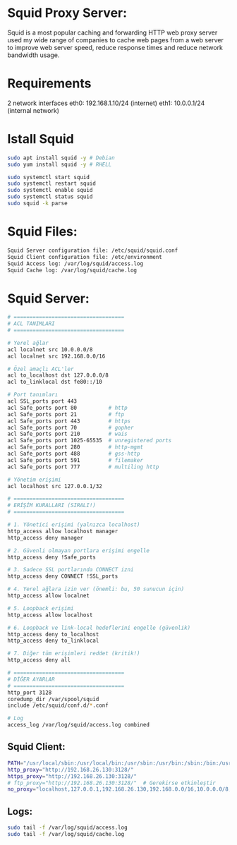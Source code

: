 # Squid Proxy Server:
Squid is a most popular caching and forwarding HTTP web proxy server used my wide range of companies to cache web pages from a web server to improve web server speed, reduce response times and reduce network bandwidth usage.

# Requirements

2 network interfaces
eth0: 192.168.1.10/24 (internet)
eth1: 10.0.0.1/24 (internal network)

# Istall Squid

```sh
sudo apt install squid -y # Debian
sudo yum install squid -y # RHELL

sudo systemctl start squid
sudo systemctl restart squid
sudo systemctl enable squid
sudo systemctl status squid
sudo squid -k parse
```

# Squid Files:
```sh
Squid Server configuration file: /etc/squid/squid.conf
Squid Client configuration file: /etc/environment
Squid Access log: /var/log/squid/access.log
Squid Cache log: /var/log/squid/cache.log
```

# Squid Server:

```sh
# ===================================
# ACL TANIMLARI
# ===================================

# Yerel ağlar
acl localnet src 10.0.0.0/8
acl localnet src 192.168.0.0/16

# Özel amaçlı ACL'ler
acl to_localhost dst 127.0.0.0/8
acl to_linklocal dst fe80::/10

# Port tanımları
acl SSL_ports port 443
acl Safe_ports port 80          # http
acl Safe_ports port 21          # ftp
acl Safe_ports port 443         # https
acl Safe_ports port 70          # gopher
acl Safe_ports port 210         # wais
acl Safe_ports port 1025-65535  # unregistered ports
acl Safe_ports port 280         # http-mgmt
acl Safe_ports port 488         # gss-http
acl Safe_ports port 591         # filemaker
acl Safe_ports port 777         # multiling http

# Yönetim erişimi
acl localhost src 127.0.0.1/32

# ===================================
# ERİŞİM KURALLARI (SIRALI!)
# ===================================

# 1. Yönetici erişimi (yalnızca localhost)
http_access allow localhost manager
http_access deny manager

# 2. Güvenli olmayan portlara erişimi engelle
http_access deny !Safe_ports

# 3. Sadece SSL portlarında CONNECT izni
http_access deny CONNECT !SSL_ports

# 4. Yerel ağlara izin ver (önemli: bu, 50 sunucun için)
http_access allow localnet

# 5. Loopback erişimi
http_access allow localhost

# 6. Loopback ve link-local hedeflerini engelle (güvenlik)
http_access deny to_localhost
http_access deny to_linklocal

# 7. Diğer tüm erişimleri reddet (kritik!)
http_access deny all

# ===================================
# DİĞER AYARLAR
# ===================================
http_port 3128
coredump_dir /var/spool/squid
include /etc/squid/conf.d/*.conf

# Log
access_log /var/log/squid/access.log combined
```


## Squid Client:

```sh
PATH="/usr/local/sbin:/usr/local/bin:/usr/sbin:/usr/bin:/sbin:/bin:/usr/games:/usr/local/games:/snap/bin"
http_proxy="http://192.168.26.130:3128/"
https_proxy="http://192.168.26.130:3128/"
# ftp_proxy="http://192.168.26.130:3128/"  # Gerekirse etkinleştir
no_proxy="localhost,127.0.0.1,192.168.26.130,192.168.0.0/16,10.0.0.0/8,.local,.internal,.svc,.cluster.local"
```
## Logs:
```sh
sudo tail -f /var/log/squid/access.log
sudo tail -f /var/log/squid/cache.log

```
